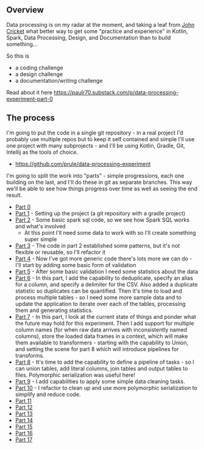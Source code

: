 ## Overview

Data processing is on my radar at the moment, and taking a leaf from [John Cricket](https://www.linkedin.com/in/johncrickett/) what better way to get some "practice and experience" in Kotlin, Spark, Data Processing, Design, and Documentation than to build something...

So this is
- a coding challenge
- a design challenge
- a documentation/writing challenge

Read about it here https://paulr70.substack.com/p/data-processing-experiment-part-0

## The process

I'm going to put the code in a single git repository - in a real project I'd probably use multiple repos but to keep it self contained and simple I'll use one project with many subprojects - and I'll be using Kotlin, Gradle, Git, Intellij as the tools of choice. 

- https://github.com/prule/data-processing-experiment

I'm going to split the work into "parts" - simple progressions, each one building on the last, and I'll do these in git as separate branches. This way we'll be able to see how things progress over time as well as seeing the end result.

* [Part 0](https://paulr70.substack.com/p/data-processing-experiment-part-0)
* [Part 1](https://paulr70.substack.com/p/data-processing-experiment-part-1) - Setting up the project (a git repository with a gradle project)
* [Part 2](https://paulr70.substack.com/p/data-processing-experiment-part-2) - Some basic spark sql code, so we see how Spark SQL works and what's involved
  * At this point I'll need some data to work with so I'll create something super simple
* [Part 3](https://paulr70.substack.com/p/data-processing-experiment-part-3) - The code in part 2 established some patterns, but it's not flexible or reusable, so I'll refactor it
* [Part 4](https://paulr70.substack.com/p/data-processing-experiment-part-4) - Now I've got more generic code there's lots more we can do - I'll start by adding some basic form of validation
* [Part 5](https://paulr70.substack.com/p/data-processing-experiment-part-5) - After some basic validation I need some statistics about the data
* [Part 6](https://paulr70.substack.com/p/data-processing-experiment-part-6) - In this part, I add the capability to deduplicate, specify an alias for a column, and specify a delimiter for the CSV. Also added a duplicate statistic so duplicates can be quantified. Then it's time to load and process multiple tables - so I need some more sample data and to update the application to iterate over each of the tables, processing them and generating statistics.
* [Part 7](https://paulr70.substack.com/p/data-processing-experiment-part-7) - In this part, I look at the current state of things and ponder what the future may hold for this experiment. Then I add support for multiple column names (for when raw data arrives with inconsistently named columns), store the loaded data frames in a context, which will make them available to transformers - starting with the capability to Union, and setting the scene for part 8 which will introduce pipelines for transforms.
* [Part 8](https://paulr70.substack.com/p/data-processing-experiment-part-8) - It's time to add the capability to define a pipeline of tasks - so I can union tables, add literal columns, join tables and output tables to files. Polymorphic serialization was useful here!
* [Part 9](https://paulr70.substack.com/p/data-processing-experiment-part-9) - I add capabilities to apply some simple data cleaning tasks.
* [Part 10](https://paulr70.substack.com/p/data-processing-experiment-part-10) - I refactor to clean up and use more polymorphic serialization to simplify and reduce code.
* [Part 11](https://paulr70.substack.com/p/data-processing-experiment-part-11)
* [Part 12](https://paulr70.substack.com/p/data-processing-experiment-part-12)
* [Part 13](https://paulr70.substack.com/p/data-processing-experiment-part-13)
* [Part 14](https://paulr70.substack.com/p/databricks-with-spark-partitioning)
* [Part 15](https://paulr70.substack.com/p/sampling-data-with-spark)
* [Part 16](https://paulr70.substack.com/p/stratified-data-sampling-with-spark)
* [Part 17](https://paulr70.substack.com/p/data-processing-experiment-part-17)
